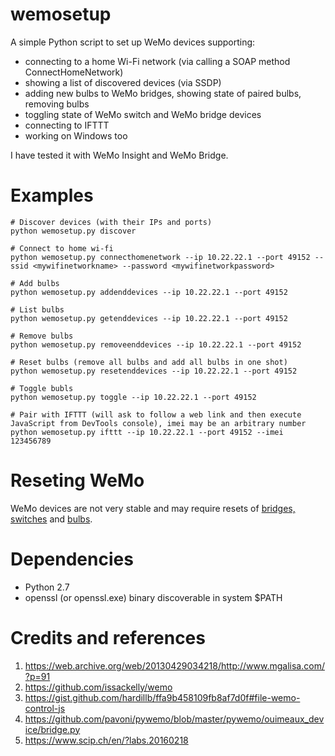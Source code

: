 # wemosetup
A simple Python script to set up WeMo devices supporting:
 - connecting to a home Wi-Fi network (via calling a SOAP method ConnectHomeNetwork)
 - showing a list of discovered devices (via SSDP)
 - adding new bulbs to WeMo bridges, showing state of paired bulbs, removing bulbs
 - toggling state of WeMo switch and WeMo bridge devices
 - connecting to IFTTT
 - working on Windows too

I have tested it with WeMo Insight and WeMo Bridge.

# Examples

```shell
# Discover devices (with their IPs and ports)
python wemosetup.py discover

# Connect to home wi-fi
python wemosetup.py connecthomenetwork --ip 10.22.22.1 --port 49152 --ssid <mywifinetworkname> --password <mywifinetworkpassword>

# Add bulbs
python wemosetup.py addenddevices --ip 10.22.22.1 --port 49152

# List bulbs
python wemosetup.py getenddevices --ip 10.22.22.1 --port 49152

# Remove bulbs
python wemosetup.py removeenddevices --ip 10.22.22.1 --port 49152

# Reset bulbs (remove all bulbs and add all bulbs in one shot)
python wemosetup.py resetenddevices --ip 10.22.22.1 --port 49152

# Toggle bubls
python wemosetup.py toggle --ip 10.22.22.1 --port 49152

# Pair with IFTTT (will ask to follow a web link and then execute JavaScript from DevTools console), imei may be an arbitrary number 
python wemosetup.py ifttt --ip 10.22.22.1 --port 49152 --imei 123456789
```

# Reseting WeMo
WeMo devices are not very stable and may require resets of [bridges, switches](http://community.wemo.com/t5/WEMO-Application/WeMo-Resetting-the-Easy-Way/td-p/5016) and [bulbs](https://support.smartthings.com/hc/en-us/articles/204259040-Belkin-WeMo-LED-Bulb-F7C033-).

# Dependencies
- Python 2.7
- openssl (or openssl.exe) binary discoverable in system $PATH

# Credits and references
1. https://web.archive.org/web/20130429034218/http://www.mgalisa.com/?p=91
2. https://github.com/issackelly/wemo
3. https://gist.github.com/hardillb/ffa9b458109fb8af7d0f#file-wemo-control-js
4. https://github.com/pavoni/pywemo/blob/master/pywemo/ouimeaux_device/bridge.py
5. https://www.scip.ch/en/?labs.20160218
